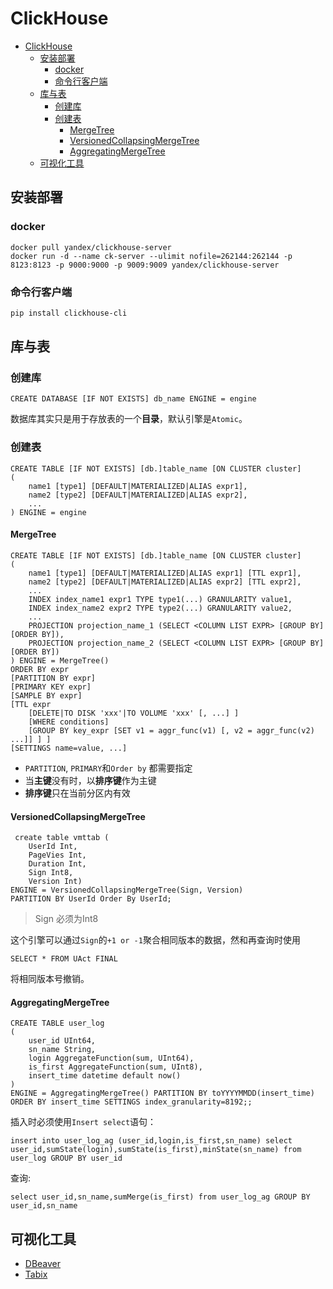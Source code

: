 # ClickHouse

- [ClickHouse](#clickhouse)
  - [安装部署](#安装部署)
    - [docker](#docker)
    - [命令行客户端](#命令行客户端)
  - [库与表](#库与表)
    - [创建库](#创建库)
    - [创建表](#创建表)
      - [MergeTree](#mergetree)
      - [VersionedCollapsingMergeTree](#versionedcollapsingmergetree)
      - [AggregatingMergeTree](#aggregatingmergetree)
  - [可视化工具](#可视化工具)

## 安装部署

### docker

```
docker pull yandex/clickhouse-server
docker run -d --name ck-server --ulimit nofile=262144:262144 -p 8123:8123 -p 9000:9000 -p 9009:9009 yandex/clickhouse-server
```

### 命令行客户端

```bash
pip install clickhouse-cli
```

## 库与表

### 创建库

```
CREATE DATABASE [IF NOT EXISTS] db_name ENGINE = engine
```

数据库其实只是用于存放表的一个**目录**，默认引擎是`Atomic`。

### 创建表

```
CREATE TABLE [IF NOT EXISTS] [db.]table_name [ON CLUSTER cluster]
(
    name1 [type1] [DEFAULT|MATERIALIZED|ALIAS expr1],
    name2 [type2] [DEFAULT|MATERIALIZED|ALIAS expr2],
    ...
) ENGINE = engine
```

#### MergeTree

```
CREATE TABLE [IF NOT EXISTS] [db.]table_name [ON CLUSTER cluster]
(
    name1 [type1] [DEFAULT|MATERIALIZED|ALIAS expr1] [TTL expr1],
    name2 [type2] [DEFAULT|MATERIALIZED|ALIAS expr2] [TTL expr2],
    ...
    INDEX index_name1 expr1 TYPE type1(...) GRANULARITY value1,
    INDEX index_name2 expr2 TYPE type2(...) GRANULARITY value2,
    ...
    PROJECTION projection_name_1 (SELECT <COLUMN LIST EXPR> [GROUP BY] [ORDER BY]),
    PROJECTION projection_name_2 (SELECT <COLUMN LIST EXPR> [GROUP BY] [ORDER BY])
) ENGINE = MergeTree()
ORDER BY expr
[PARTITION BY expr]
[PRIMARY KEY expr]
[SAMPLE BY expr]
[TTL expr
    [DELETE|TO DISK 'xxx'|TO VOLUME 'xxx' [, ...] ]
    [WHERE conditions]
    [GROUP BY key_expr [SET v1 = aggr_func(v1) [, v2 = aggr_func(v2) ...]] ] ]
[SETTINGS name=value, ...]
```

* `PARTITION`, `PRIMARY`和`Order by` 都需要指定
* 当**主键**没有时，以**排序键**作为主键
* **排序键**只在当前分区内有效


#### VersionedCollapsingMergeTree

```
 create table vmttab (
    UserId Int,
    PageVies Int,
    Duration Int,
    Sign Int8,
    Version Int)
ENGINE = VersionedCollapsingMergeTree(Sign, Version)
PARTITION BY UserId Order By UserId;
```

> Sign 必须为Int8

这个引擎可以通过`Sign`的`+1 or -1`聚合相同版本的数据，然和再查询时使用

```
SELECT * FROM UAct FINAL
```
将相同版本号撤销。

#### AggregatingMergeTree

```
CREATE TABLE user_log
(
    user_id UInt64,
    sn_name String,
    login AggregateFunction(sum, UInt64),
    is_first AggregateFunction(sum, UInt8),
    insert_time datetime default now()
)
ENGINE = AggregatingMergeTree() PARTITION BY toYYYYMMDD(insert_time) ORDER BY insert_time SETTINGS index_granularity=8192;;
```

插入时必须使用`Insert select`语句：

```
insert into user_log_ag (user_id,login,is_first,sn_name) select user_id,sumState(login),sumState(is_first),minState(sn_name) from user_log GROUP BY user_id
```

查询:

```
select user_id,sn_name,sumMerge(is_first) from user_log_ag GROUP BY user_id,sn_name
```

## 可视化工具

- [DBeaver](https://dbeaver.io/download/)
- [Tabix](http://ui.tabix.io/)